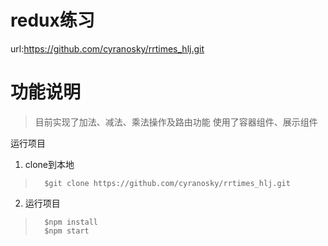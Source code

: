 # redux练习
url:https://github.com/cyranosky/rrtimes_hlj.git

# 功能说明

>   目前实现了加法、减法、乘法操作及路由功能
>   使用了容器组件、展示组件

运行项目

1. clone到本地

>		$git clone https://github.com/cyranosky/rrtimes_hlj.git

2. 运行项目

>		$npm install
>		$npm start
